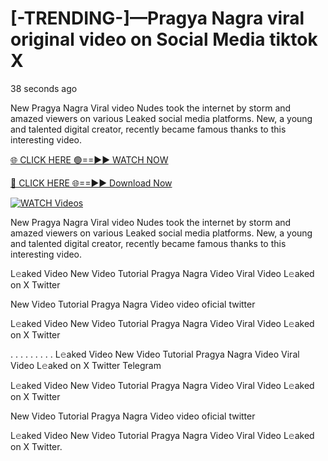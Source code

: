 # [-TRENDING-]—Pragya Nagra viral original video on Social Media tiktok X

38 seconds ago

New Pragya Nagra Viral video Nudes took the internet by storm and amazed viewers on various Leaked social media platforms. New, a young and talented digital creator, recently became famous thanks to this interesting video.

[🌐 CLICK HERE 🟢==►► WATCH NOW](https://t.co/CsbdxKwbQM)

[🔴 CLICK HERE 🌐==►► Download Now](https://t.co/CsbdxKwbQM)

[![WATCH Videos](https://i.imgur.com/RPj6FCy.gif)](https://t.co/CsbdxKwbQM)

New Pragya Nagra Viral video Nudes took the internet by storm and amazed viewers on various Leaked social media platforms. New, a young and talented digital creator, recently became famous thanks to this interesting video.

L𝚎aked Video New Video Tutorial Pragya Nagra Video Viral Video L𝚎aked on X Twitter

New Video Tutorial Pragya Nagra Video video oficial twitter

L𝚎aked Video New Video Tutorial Pragya Nagra Video Viral Video L𝚎aked on X Twitter

. . . . . . . . . L𝚎aked Video New Video Tutorial Pragya Nagra Video Viral Video L𝚎aked on X Twitter Telegram

L𝚎aked Video New Video Tutorial Pragya Nagra Video Viral Video L𝚎aked on X Twitter

New Video Tutorial Pragya Nagra Video video oficial twitter

L𝚎aked Video New Video Tutorial Pragya Nagra Video Viral Video L𝚎aked on X Twitter.
